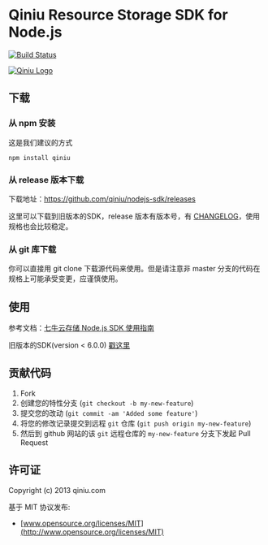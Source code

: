 # Qiniu Resource Storage SDK for Node.js

[![Build Status](https://travis-ci.org/qiniu/nodejs-sdk.png?branch=master)](https://travis-ci.org/qiniu/nodejs-sdk)

[![Qiniu Logo](http://qiniutek.com/images/logo-2.png)](http://qiniu.com/)

## 下载

### 从 npm 安装

这是我们建议的方式

```
npm install qiniu
```

### 从 release 版本下载

下载地址：https://github.com/qiniu/nodejs-sdk/releases

这里可以下载到旧版本的SDK，release 版本有版本号，有 [CHANGELOG](https://github.com/qiniu/nodejs-sdk/blob/develop/CHANGELOG.md)，使用规格也会比较稳定。

### 从 git 库下载

你可以直接用 git clone 下载源代码来使用。但是请注意非 master 分支的代码在规格上可能承受变更，应谨慎使用。

## 使用

参考文档：[七牛云存储 Node.js SDK 使用指南](https://github.com/qiniu/nodejs-sdk/tree/develop/docs)

旧版本的SDK(version < 6.0.0) [戳这里](http://docs.qiniutek.com/v3/sdk/nodejs/)

## 贡献代码

1. Fork
2. 创建您的特性分支 (`git checkout -b my-new-feature`)
3. 提交您的改动 (`git commit -am 'Added some feature'`)
4. 将您的修改记录提交到远程 `git` 仓库 (`git push origin my-new-feature`)
5. 然后到 github 网站的该 `git` 远程仓库的 `my-new-feature` 分支下发起 Pull Request

## 许可证

Copyright (c) 2013 qiniu.com

基于 MIT 协议发布:

* [www.opensource.org/licenses/MIT](http://www.opensource.org/licenses/MIT)
